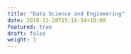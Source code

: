 ```yaml
---
title: "Data Science and Engineering"
date: 2018-11-28T15:14:54+10:00
featured: true
draft: false
weight: 3
---
```

